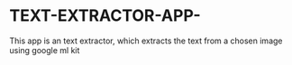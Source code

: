 # TEXT-EXTRACTOR-APP-
This app is an text extractor, which extracts the text from a chosen image using google ml kit
